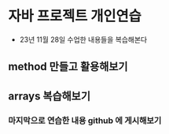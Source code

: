 # 자바 프로젝트 개인연습
- 23년 11월 28일 수업한 내용들을 복습해본다

## method 만들고 활용해보기

## arrays 복습해보기





### 마지막으로 연습한 내용 github 에 게시해보기
